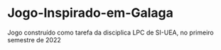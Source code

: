 # Jogo-Inspirado-em-Galaga

Jogo construído como tarefa da disciplica LPC de SI-UEA, no primeiro semestre de 2022
